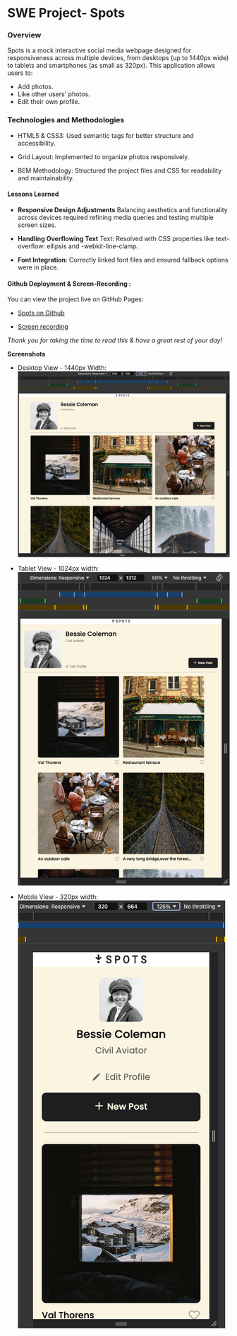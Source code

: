 # SWE Project- **Spots**

### Overview

Spots is a mock interactive social media webpage designed for responsiveness across multiple devices, from desktops (up to 1440px wide) to tablets and smartphones (as small as 320px). This application allows users to:

- Add photos.
- Like other users' photos.
- Edit their own profile.

### Technologies and Methodologies

- HTML5 & CSS3: Used semantic tags for better structure and accessibility.

- Grid Layout: Implemented to organize photos responsively.

- BEM Methodology: Structured the project files and CSS for readability and maintainability.

#### Lessons Learned

- **Responsive Design Adjustments** Balancing aesthetics and functionality across devices required refining media queries and testing multiple screen sizes.

- **Handling Overflowing Text** Text: Resolved with CSS properties like text-overflow: ellipsis and -webkit-line-clamp.

- **Font Integration**: Correctly linked font files and ensured fallback options were in place.

#### Github Deployment & Screen-Recording :

You can view the project live on GitHub Pages:

- [Spots on Github](https://github.com/Daveyrax/se_project_spots)

- [Screen recording](https://drive.google.com/file/d/12Qf9Ave55glWuNjoG9buiRZa2U0K2oZL/view?usp=sharing)

_Thank you for taking the time to read this & have a great rest of your day!_

**Screenshots**

- Desktop View - 1440px Width: ![alt text](image.png)

- Tablet View - 1024px width: ![alt text](image-1.png)

- Mobile View - 320px width: ![alt text](image-2.png)

